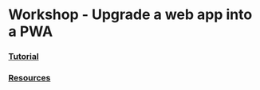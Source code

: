# Workshop - Upgrade a web app into a PWA

### [Tutorial](tutorial.md)

### [Resources](resources.md)
